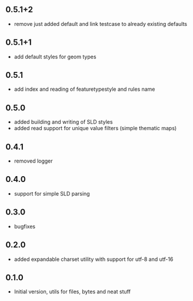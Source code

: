 ## 0.5.1+2

- remove just added default and link testcase to already existing defaults

## 0.5.1+1

- add default styles for geom types

## 0.5.1

- add index and reading of featuretypestyle and rules name

## 0.5.0

- added building and writing of SLD styles
- added read support for unique value filters (simple thematic maps)

## 0.4.1

- removed logger 

## 0.4.0

- support for simple SLD parsing

## 0.3.0

- bugfixes

## 0.2.0

- added expandable charset utility with support for utf-8 and utf-16

## 0.1.0

- Initial version, utils for files, bytes and neat stuff

